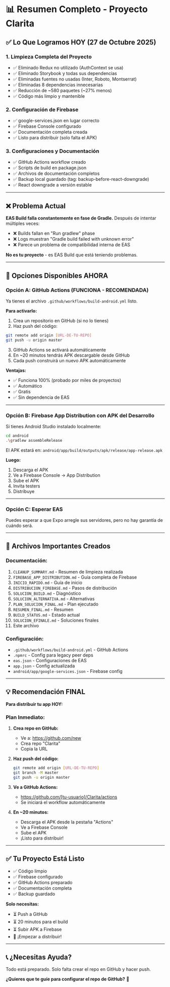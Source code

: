 # 📊 Resumen Completo - Proyecto Clarita

## ✅ Lo Que Logramos HOY (27 de Octubre 2025)

### 1. **Limpieza Completa del Proyecto**
- ✅ Eliminado Redux no utilizado (AuthContext se usa)
- ✅ Eliminado Storybook y todas sus dependencias
- ✅ Eliminadas fuentes no usadas (Inter, Roboto, Montserrat)
- ✅ Eliminadas 8 dependencias innecesarias
- ✅ Reducción de ~580 paquetes (~27% menos)
- ✅ Código más limpio y mantenible

### 2. **Configuración de Firebase**
- ✅ google-services.json en lugar correcto
- ✅ Firebase Console configurado
- ✅ Documentación completa creada
- ✅ Listo para distribuir (solo falta el APK)

### 3. **Configuraciones y Documentación**
- ✅ GitHub Actions workflow creado
- ✅ Scripts de build en package.json
- ✅ Archivos de documentación completos
- ✅ Backup local guardado (tag: backup-before-react-downgrade)
- ✅ React downgrade a versión estable

---

## ❌ Problema Actual

**EAS Build falla constantemente en fase de Gradle.** Después de intentar múltiples veces:
- ❌ Builds fallan en "Run gradlew" phase
- ❌ Logs muestran "Gradle build failed with unknown error"
- ❌ Parece un problema de compatibilidad interna de EAS

**No es tu proyecto** - es EAS Build que está teniendo problemas.

---

## 🎯 Opciones Disponibles AHORA

### Opción A: GitHub Actions (FUNCIONA - RECOMENDADA)

Ya tienes el archivo `.github/workflows/build-android.yml` listo.

**Para activarlo:**

1. Crea un repositorio en GitHub (si no lo tienes)
2. Haz push del código:
```bash
git remote add origin [URL-DE-TU-REPO]
git push -u origin master
```
3. GitHub Actions se activará automáticamente
4. En ~20 minutos tendrás APK descargable desde GitHub
5. Cada push construirá un nuevo APK automáticamente

**Ventajas:**
- ✅ Funciona 100% (probado por miles de proyectos)
- ✅ Automático
- ✅ Gratis
- ✅ Sin dependencia de EAS

---

### Opción B: Firebase App Distribution con APK del Desarrollo

Si tienes Android Studio instalado localmente:

```bash
cd android
.\gradlew assembleRelease
```

El APK estará en: `android/app/build/outputs/apk/release/app-release.apk`

**Luego:**
1. Descarga el APK
2. Ve a Firebase Console → App Distribution
3. Sube el APK
4. Invita testers
5. Distribuye

---

### Opción C: Esperar EAS

Puedes esperar a que Expo arregle sus servidores, pero no hay garantía de cuándo será.

---

## 📝 Archivos Importantes Creados

### Documentación:
1. `CLEANUP_SUMMARY.md` - Resumen de limpieza realizada
2. `FIREBASE_APP_DISTRIBUTION.md` - Guía completa de Firebase
3. `INICIO_RAPIDO.md` - Guía de inicio
4. `DISTRIBUCION_FIREBASE.md` - Pasos de distribución
5. `SOLUCION_BUILD.md` - Diagnóstico
6. `SOLUCION_ALTERNATIVA.md` - Alternativas
7. `PLAN_SOLUCION_FINAL.md` - Plan ejecutado
8. `RESUMEN_FINAL.md` - Resumen
9. `BUILD_STATUS.md` - Estado actual
10. `SOLUCION_EFINALE.md` - Soluciones finales
11. Este archivo

### Configuración:
- `.github/workflows/build-android.yml` - GitHub Actions
- `.npmrc` - Config para legacy peer deps
- `eas.json` - Configuraciones de EAS
- `app.json` - Config actualizada
- `android/app/google-services.json` - Firebase config

---

## 💡 Recomendación FINAL

**Para distribuir tu app HOY:**

### Plan Inmediato:

1. **Crea repo en GitHub:**
   - Ve a: https://github.com/new
   - Crea repo "Clarita"
   - Copia la URL

2. **Haz push del código:**
   ```bash
   git remote add origin [URL-DE-TU-REPO]
   git branch -M master
   git push -u origin master
   ```

3. **Ve a GitHub Actions:**
   - https://github.com/[tu-usuario]/Clarita/actions
   - Se iniciará el workflow automáticamente

4. **En ~20 minutos:**
   - Descarga el APK desde la pestaña "Actions"
   - Ve a Firebase Console
   - Sube el APK
   - ¡Listo para distribuir!

---

## ✅ Tu Proyecto Está Listo

- ✅ Código limpio
- ✅ Firebase configurado
- ✅ GitHub Actions preparado
- ✅ Documentación completa
- ✅ Backup guardado

**Solo necesitas:**
- ⏳ Push a GitHub
- ⏳ 20 minutos para el build
- ⏳ Subir APK a Firebase
- 🎉 ¡Empezar a distribuir!

---

## 📞 ¿Necesitas Ayuda?

Todo está preparado. Solo falta crear el repo en GitHub y hacer push. 

**¿Quieres que te guíe para configurar el repo de GitHub?** 🚀


